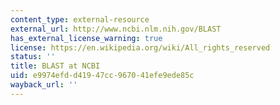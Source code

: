 ```yaml
---
content_type: external-resource
external_url: http://www.ncbi.nlm.nih.gov/BLAST
has_external_license_warning: true
license: https://en.wikipedia.org/wiki/All_rights_reserved
status: ''
title: BLAST at NCBI
uid: e9974efd-d419-47cc-9670-41efe9ede85c
wayback_url: ''
---
```

